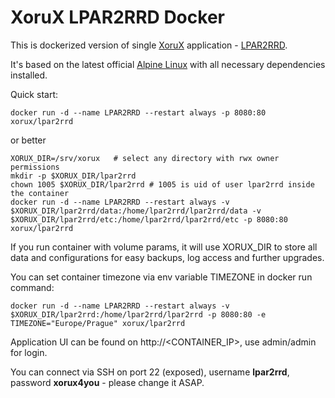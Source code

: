# XoruX LPAR2RRD Docker
This is dockerized version of single [XoruX](https://www.xorux.com) application - [LPAR2RRD](https://www.lpar2rrd.com).

It's based on the latest official [Alpine Linux](https://hub.docker.com/_/alpine) with all necessary dependencies installed.

Quick start:

    docker run -d --name LPAR2RRD --restart always -p 8080:80 xorux/lpar2rrd

or better 

    XORUX_DIR=/srv/xorux   # select any directory with rwx owner permissions
    mkdir -p $XORUX_DIR/lpar2rrd
    chown 1005 $XORUX_DIR/lpar2rrd # 1005 is uid of user lpar2rrd inside the container
    docker run -d --name LPAR2RRD --restart always -v $XORUX_DIR/lpar2rrd/data:/home/lpar2rrd/lpar2rrd/data -v $XORUX_DIR/lpar2rrd/etc:/home/lpar2rrd/lpar2rrd/etc -p 8080:80 xorux/lpar2rrd

If you run container with volume params, it will use XORUX_DIR to store all data and configurations for easy backups, log access and further upgrades.

You can set container timezone via env variable TIMEZONE in docker run command:

    docker run -d --name LPAR2RRD --restart always -v $XORUX_DIR/lpar2rrd:/home/lpar2rrd/lpar2rrd -p 8080:80 -e TIMEZONE="Europe/Prague" xorux/lpar2rrd

Application UI can be found on http://<CONTAINER_IP>, use admin/admin for login.

You can connect via SSH on port 22 (exposed), username **lpar2rrd**, password **xorux4you** - please change it ASAP.
